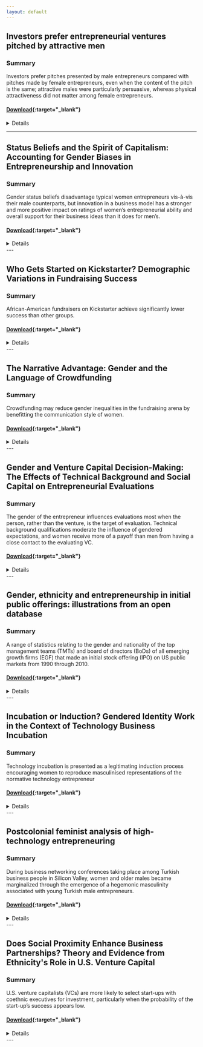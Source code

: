 ```yaml
---
layout: default
---
```

## Investors prefer entrepreneurial ventures pitched by attractive men

### Summary

Investors prefer pitches presented by male entrepreneurs compared with pitches made by female entrepreneurs, even when the content of the pitch is the same; attractive males were particularly persuasive, whereas physical attractiveness did not matter among female entrepreneurs.

#### [Download](http://www.hbs.edu/faculty/Publication%20Files/Brooks%20Huang%20Kearney%20Murray_59b551a9-8218-4b84-be15-eaff58009767.pdf){:target="_blank"}


<details> <div markdown="1">

### PNAS, 2014

### Authors
* Alison Wood Brooks - Harvard Business School
* Laura Huang - Wharton School, University of Pennsylvania
* Sarah Wood Kearney - MIT Sloan
* Fiona E. Murray - MIT Sloan


### Abstract

> Entrepreneurship is a central path to job creation, economic growth, and prosperity. In the earliest stages of start-up business creation, the matching of entrepreneurial ventures to investors is critically important. The entrepreneur’s business proposition and previous experience are regarded as the main criteria for investment decisions. Our research, however, documents other critical criteria that investors use to make these decisions: the gender and physical attractiveness of the entrepreneurs themselves. Across a field setting (three entrepreneurial pitch competitions in the United States) and two experiments, we identify a profound and consistent gender gap in entrepreneur persuasiveness. Investors prefer pitches presented by male entrepreneurs compared with pitches made by female entrepreneurs, even when the content of the pitch is the same. This effect is moderated by male physical attractiveness: attractive males were particularly persuasive, whereas physical attractiveness did not matter among female entrepreneurs.
</div> </details>

---

## Status Beliefs and the Spirit of Capitalism: Accounting for Gender Biases in Entrepreneurship and Innovation

### Summary

Gender status beliefs disadvantage typical women entrepreneurs vis-à-vis their male counterparts, but innovation in a business model has a stronger and more positive impact on ratings of women’s entrepreneurial ability and overall support for their business ideas than it does for men’s.

#### [Download](http://citeseerx.ist.psu.edu/viewdoc/download?doi=10.1.1.958.592&rep=rep1&type=pdf){:target="_blank"}


<details> <div markdown="1">

### Social Forces, 2014

### Authors
* Sarah Thébaud - University of California–Santa Barbara


### Abstract

> In this article, I develop and empirically test the theoretical argument that widely shared cultural beliefs about men’s and women’s abilities in entrepreneurship (i.e., “gender status beliefs”) systematically influence the social interactions during which an entrepreneur, particularly an innovative entrepreneur, seeks support from potential stakeholders for his or her new organization. To evaluate this argument, I conducted three experimental studies in the United Kingdom and the United States in which student participants were asked to evaluate the pro les of two entrepreneurs and to make investment decisions for each. The studies manipulated the gender of the entrepreneur and the innovativeness of the business plan. The main finding is consistent across studies: gender status beliefs disadvantage typical women entrepreneurs vis-à-vis their male counterparts, but innovation in a business model has a stronger and more positive impact on ratings of women’s entrepreneurial ability and overall support for their business ideas than it does for men’s. However, the strength of these patterns varies significantly depending on the societal and industry context of the new venture in question. Findings indicate that gender status beliefs can be understood as an important “demand-side” mechanism contributing to gender inequality in aggregate entrepreneurship rates and a micro-level factor affecting the likelihood that a new and novel organization will emerge and survive.
</div> </details>
---

## Who Gets Started on Kickstarter? Demographic Variations in Fundraising Success

### Summary
  
African-American fundraisers on Kickstarter achieve significantly lower success than other groups.

#### [Download](http://aisel.aisnet.org/cgi/viewcontent.cgi?article=1408&context=icis2015){:target="_blank"}


<details> <div markdown="1">

### Proceedings of ICIS Conference, 2015

### Authors
* Lauren Rhue - Wake Forest University School of Business


### Abstract

> Crowdfunding platforms like Kickstarter are expected to “democratize” funding by increasing the availability of capital to traditionally underrepresented groups, but there is conflicting evidence about racial disparities in success rates. This paper contributes to the information systems literature on crowdfunding by examining the racial dynamics in the crowdfunding platform Kickstarter. The race of subjects in project and user photos are determined with facial recognition software for 138,778 fundraising projects, and matched sample techniques are used to control for observable differences in project
categories among racial groups. Even controlling for these observable differences, this study finds that projects with African-American photo subjects achieve lower success rates. African-American fundraisers also achieve significantly lower success than other groups, and this effect is larger than the effect from project photos. This study has practical implications for individuals seeking capital in these markets as well as design implications for the platforms themselves.
</div> </details>
---

## The Narrative Advantage: Gender and the Language of Crowdfunding

### Summary

Crowdfunding may reduce gender inequalities in the fundraising arena by benefitting the communication style of women.

#### [Download](http://faculty.haas.berkeley.edu/gorbatai/working%20papers%20and%20word/Crowdfunding-GenderGorbataiNelson.pdf){:target="_blank"}


<details> <div markdown="1">

### Working paper

### Authors
* Andreea Gorbatai - Haas School of Business UC Berkeley
* Laura Nelson - Kellogg School of Management Northwestern University

### Abstract

> In this study, we set out to examine the role of language in the success of online fundraising—a new form of entrepreneurial project financing. In particular, we evaluate the influence of linguistic content on fundraising outcomes, above and beyond type of product or service offered. Online fundraising settings pose an interesting empirical puzzle: women are systematically more successful than men, an outcome contrary to offline gender inequality. We propose that this outcome is partially explained by linguistic differences between men and women in terms of language they use, and we test this mechanism using data from the online crowdfunding platform Indiegogo. The results support our theory, suggesting a link between micro-level linguistic choices and macro level outcomes: the institution of crowdfunding may reduce gender inequalities in the fundraising arena by benefitting the communication style of women.
</div> </details>
---


## Gender	and	Venture	Capital	Decision-Making: The	Effects	of	Technical	Background	and	Social	Capital	on	Entrepreneurial	Evaluations

### Summary

The gender of the entrepreneur influences evaluations most when the person, rather than the venture, is the target of evaluation. Technical background qualifications moderate the influence of gendered expectations, and women receive more of a payoff than men from having a close contact to the evaluating VC. 

#### [Download](https://pdfs.semanticscholar.org/97fd/9b1eb81f1adf24e992dd9c1513bba8f89af3.pdf){:target="_blank"}


<details> <div markdown="1">

### Social Science Research, 2015

### Authors
* Justine	E. Tinkler - University of Georgia
* Manwai C. Ku - Stanford	University
* Kjersten Bunker	Whittington - Reed College
* Andrea Rees Davies - Stanford University


### Abstract

> Research on gender and workplace decision-making tends to address either supply-side disparities between men’s and women’s human and social capital, or demand-side differences in the status expectations of women and men workers. In addition, this work often relies on causal inferences drawn from empirical data collected on worker characteristics and their workplace outcomes. In this study, we demonstrate how tangible education and work history credentials - typically associated with supply-side characteristics - work in tandem with cultural beliefs about gender to influence the evaluative process that
underlies venture capital decisions made in high-growth, high-tech entrepreneurship. Using an experimental design, we simulate funding decisions by venture capitalists (VCs) for men and women entrepreneurs that differ in technical background and the presence of important social ties. We demonstrate the presence of two distinct aspects of VCs’ evaluation: that of the venture and that of the entrepreneur, and find that the gender of the entrepreneur influences evaluations most when the person, rather than the venture, is the target of evaluation. Technical background qualifications moderate the influence of gendered expectations, and women receive more of a payoff than men from having a close contact to the evaluating VC. We discuss the implications for future research on gender and work.
</div> </details>
---

## Gender, ethnicity and entrepreneurship in initial public offerings: illustrations from an open database

### Summary

A range of statistics relating to the gender and nationality of the top management teams (TMTs) and board of directors (BoDs) of all emerging growth firms (EGF) that made an initial stock offering (IPO) on US public markets from 1990 through 2010.

#### [Download](http://isiarticles.com/bundles/Article/pre/pdf/42842.pdf){:target="_blank"}


<details> <div markdown="1">

### Research Policy, 2015

### Authors
* Martin Kenney - University of California, Davis
* Donald Patton - University of California, Davis


### Abstract

> This paper describes the variables in a freely available database of all emerging growth firms (EGF) that made an initial stock offering (IPO) on US public markets from 1990 through 2010. Our expectation is that researchers from a variety of disciplines can use this data to answer a wide variety of social science questions and combine it with other databases. To illustrate how the data can be used, we describe the gender and nationality of the top management teams (TMTs) and board of directors (BoDs) of these firms. We confirm that women are under-represented in all functional positions, but, in contrast to much of the popular press, we find that statistically Silicon Valley firms perform better than the national average. Gender ratios differ by function with women most prevalent at the CFO position and are most prevalent in the biomedical industry. Using undergraduate education, as an identifier for nationality, we find that, contrary to the popular press, there are more European than Asian immigrants in the TMTs. This suggests that European immigrants are more likely to immigrate with advanced degrees, while the Asian immigrants have only Bachelor’s degrees. In the immigration literature, it has been observed that specific immigrant groups concentrate in particular occupations. To test for this effect, we study the backgrounds of all identifiable Taiwanese immigrants. A remarkably high concentration of Taiwanese TMT members were from two Taiwanese universities’ electrical engineering departments, then received U.S. graduate degrees, particularly from UC Berkeley, and entered semiconductor-related industries. This database will contribute to reproducible social science as the same quality-controlled data is now available to all researchers.


</div> </details>
---


## Incubation or Induction? Gendered Identity Work in the Context of Technology Business Incubation

### Summary

Technology incubation is presented as a legitimating induction process encouraging women to reproduce masculinised representations of the normative technology entrepreneur

#### [Download](http://pure.qub.ac.uk/portal/files/11648035/Incubation_or_Induction.pdf){:target="_blank"}


<details> <div markdown="1">

### Entrepreneurship Theory & Practice

### Authors
* Susan Marlow - University of Nottingham
* Maura McAdam - University of Nottingham


### Abstract

> Whilst there is a substantial body of literature which seeks to establish, or dispute, the beneficial influence of business incubation, this debate remains almost entirely gender blind. This article challenges this assumption by adopting a feminist perspective to reveal business incubation to be a gendered process which shapes the identity work undertaken by women seeking legitimacy as technology venturers. In so doing, we critically evaluate prevailing normative analyses of the business incubation process and entrepreneurial legitimation. To illustrate this argument, we draw upon empirical evidence which reveals technology incubation as a legitimating induction process encouraging women to reproduce masculinised representations of the normative technology entrepreneur.
</div> </details>
---

## Postcolonial feminist analysis of high-technology entrepreneuring

### Summary

During business networking conferences taking place among Turkish business people in Silicon Valley, women and older males became marginalized through the emergence of a hegemonic masculinity associated with young Turkish male entrepreneurs.

#### [Download](https://www.researchgate.net/profile/Banu_Ozkazanc-Pan/publication/263245483_Postcolonial_feminist_analysis_of_high-technology_entrepreneuring/links/543fee210cf21227a11b9bfb.pdf){:target="_blank"}


<details> <div markdown="1">

### International Journal of Entrepreneurial Behaviour & Research, 2014

### Authors
* Banu Ozkazanc-Pan - University of Massachusetts, Boston


### Abstract

> Purpose – The purpose of this paper is to examine identity formation and networking practices relevant for high-technology entrepreneuring or the enactment of entrepreneurship in Silicon Valley by Turkish business people.
Design/methodology/approach – Guided by postcolonial feminist frameworks, the author conducted a combination of ethnographic and auto-ethnographic fieldwork at high-technology conferences in Silicon Valley by focussing on talk and text as relevant for understanding entrepreneuring. Through a reflexive stance, the author analyzed observations, conversations, and experiences inclusive of her own positionality during the research process as they related to entrepreneurial identity formation and networking.
Findings – During business networking conferences taking place among Turkish business people in Silicon Valley, women and older males became marginalized through the emergence of a hegemonic masculinity associated with young Turkish male entrepreneurs. In addition, local context impacted whether and how actors engaged in practices that produced marginalization and resistance simultaneously.
Originality/value – The research is of value for scholars interested in understanding how identity formation and networking in high-technology entrepreneuring take place through gendered practices and ideas. Scholars interested in deploying postcolonial feminist perspectives will also benefit by understanding how key analytic tools and research methods from these lenses can be used for conducting fieldwork in other contexts.
</div> </details>
---

## Does Social Proximity Enhance Business Partnerships? Theory and Evidence from Ethnicity's Role in U.S. Venture Capital

### Summary

U.S. venture capitalists (VCs) are more likely to select start-ups with coethnic executives for investment, particularly when the probability of the start-up’s success appears low.

#### [Download](https://papers.ssrn.com/sol3/papers.cfm?abstract_id=1939587){:target="_blank"}


<details> <div markdown="1">

###  Management Science, 2014

### Authors
* Deepak Hegde - New York University
* Justin Tumlinson - University of Munich


### Abstract

> We develop a formal model to understand the selection and influence effects of social proximity (homophily) between business partners. Consistent with the model’s predictions, we find that U.S. venture capitalists (VCs) are more likely to select start-ups with coethnic executives for investment, particularly when the probability of the start-up’s success appears low. Ethnic proximity between VCs and the start-ups they invest in is positively related to performance, measured by the probability of the companies’ successful exit through acquisitions and initial public offerings (IPOs) and net income after IPO. Two-stage regression estimates suggest that these positive performance outcomes are largely due to influence, that is, superior communication and coordination between coethnic VCs and start-up executives after the investment. To the extent that VCs expect to work better with coethnic start-ups, they invest in coethnic ventures that are of lower observable quality than noncoethnic ventures.
</div> </details>
---


